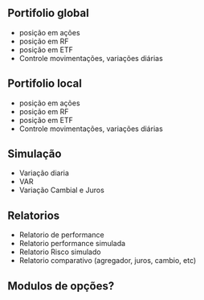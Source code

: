 
## Portifolio global
- posição em ações
- posição em RF
- posição em ETF
- Controle movimentações, variações diárias


## Portifolio local
- posição em ações
- posição em RF
- posição em ETF
- Controle movimentações, variações diárias

## Simulação
- Variação diaria
- VAR
- Variação Cambial e Juros


## Relatorios
- Relatorio de performance
- Relatorio performance simulada
- Relatorio Risco simulado
- Relatorio comparativo (agregador, juros, cambio, etc)

## Modulos de opções?










